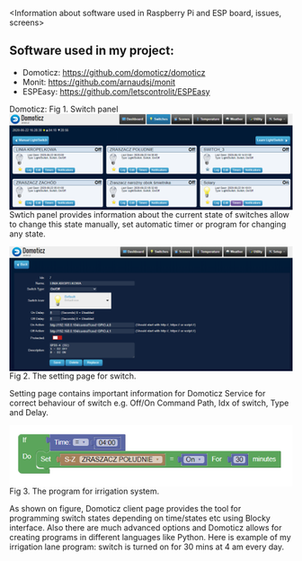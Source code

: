 <Information about software used in Raspberry Pi and ESP board, issues, screens> 

## Software used in my project:
- Domoticz: https://github.com/domoticz/domoticz
- Monit: https://github.com/arnaudsj/monit
- ESPEasy: https://github.com/letscontrolit/ESPEasy


Domoticz:
<img src="https://github.com/rureverek/Irrigation-controller-2020/blob/master/domoticz1.png"
     alt="Domoticz1"
     style="float: left; margin-right: 10px;" />
     Fig 1. Switch panel
     
Swtich panel provides information about the current state of switches allow to change this state manually, set automatic timer or program for changing any state.
     
 <img src="https://github.com/rureverek/Irrigation-controller-2020/blob/master/domoticz2.png"
     alt="Domoticz2"
     style="float: left; margin-right: 10px;" />
Fig 2. The setting page for switch.

Setting page contains important information for Domoticz Service for correct behaviour of switch e.g. Off/On Command Path, Idx of switch, Type and Delay.

 <img src="https://github.com/rureverek/Irrigation-controller-2020/blob/master/domoticz3.png"
     alt="Domoticz3"
     style="float: left; margin-right: 10px;" />
     
Fig 3. The program for irrigation system.

As shown on figure, Domoticz client page provides the tool for programming switch states depending on time/states etc using Blocky interface. Also there are much advanced options and Domoticz allows for creating programs in different languages like Python. Here is example of my irrigation lane program: switch is turned on for 30 mins at 4 am every day.
